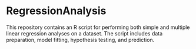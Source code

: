 # RegressionAnalysis
This repository contains an R script for performing both simple and multiple linear regression analyses on a dataset. The script includes data preparation, model fitting, hypothesis testing, and prediction.
